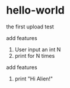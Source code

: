 # hello-world
the first upload test

add features
  1. User input an int N
  2. print for N times

add features
  1. print "Hi Alien!"
